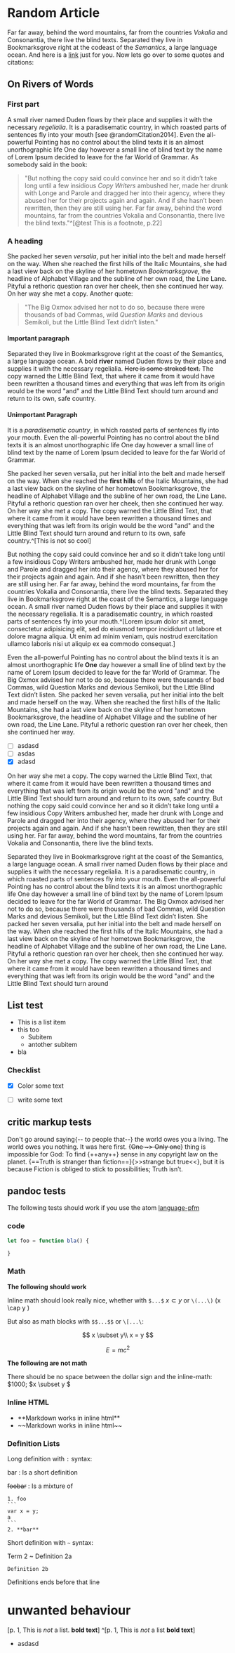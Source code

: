 
# Random Article
Far far away, behind the word mountains, far from the countries *Vokalia* and Consonantia, there live the blind texts. Separated they live in Bookmarksgrove right at the codeast of the *Semantics*, a large language ocean.
And here is a [link](https://github.com/nylki/PenPaperCoffee-atom-syntax)
just for you. Now lets go over to some quotes and citations:

## On Rivers of Words
### First part

A small river named Duden flows by their place and supplies it with the necessary *regelialia*. It is a paradisematic country, in which roasted parts of sentences fly into your mouth [see @randomCitation2014].
Even the all-powerful Pointing has no control about the blind texts it is an almost unorthographic life One day however a small line of blind text by the name of Lorem Ipsum decided to leave for the far World of Grammar.
As somebody said in the book:

> "But nothing the copy said could convince her and so it didn’t take long  until a few insidious *Copy Writers* ambushed her, made her drunk with Longe and Parole and dragged her into their agency, where they abused her for their projects again and again. And if she hasn’t been rewritten, then they are still using her. Far far away, behind the word mountains, far from the countries Vokalia and Consonantia, there live the blind texts."^[@test This is a footnote, p.22]


### A heading
She packed her seven *versalia*, put her initial into the belt and made herself on the way. When she reached the first hills of the Italic Mountains, she had a last view back on the skyline of her hometown *Bookmarksgrove*, the headline of Alphabet Village and the subline of her own road, the Line Lane. Pityful a rethoric question ran over her cheek, then she continued her way. On her way she met a copy. Another quote:

> "The Big Oxmox advised her not to do so, because there were thousands of bad Commas, wild *Question Marks* and devious Semikoli, but the Little Blind Text didn’t listen."

#### Important paragraph
Separated they live in Bookmarksgrove right at the coast of the Semantics, a large language ocean. A bold **river** named Duden flows by their place and supplies it with the necessary regelialia. ~~Here is some stroked text.~~
The copy warned the Little Blind Text, that where it came from it would have been rewritten a thousand times and everything that was left from its origin would be the word "and" and the Little Blind Text should turn around and return to its own, safe country.


#### Unimportant Paragraph
It is a *paradisematic country*, in which roasted parts of sentences fly into your mouth. Even the all-powerful Pointing has no control about the blind texts it is an almost unorthographic life One day however a small line of blind text by the name of Lorem Ipsum decided to leave for the far World of Grammar.

She packed her seven versalia, put her initial into the belt and made herself on the way. When she reached the **first hills** of the Italic Mountains, she had a last view back on the skyline of her hometown Bookmarksgrove, the headline of Alphabet Village and the subline of her own road, the Line Lane. Pityful a rethoric question ran over her cheek, then she continued her way. On her way she met a copy. The copy warned the Little Blind Text, that where it came from it would have been rewritten a thousand times and everything that was left from its origin would be the word "and" and the Little Blind Text should turn around and return to its own, safe country.^[This is not so cool]

But nothing the copy said could convince her and so it didn’t take long until a few insidious Copy Writers ambushed her, made her drunk with Longe and Parole and dragged her into their agency, where they abused her for their projects again and again. And if she hasn’t been rewritten, then they are still using her. Far far away, behind the word mountains, far from the countries Vokalia and Consonantia, there live the blind texts. Separated they live in Bookmarksgrove right at the coast of the Semantics, a large language ocean. A small river named Duden flows by their place and supplies it with the necessary regelialia. It is a paradisematic country, in which roasted parts of sentences fly into your mouth.^[Lorem ipsum dolor sit amet, consectetur adipisicing elit, sed do eiusmod tempor incididunt ut labore et dolore magna aliqua. Ut enim ad minim veniam, quis nostrud exercitation ullamco laboris nisi ut aliquip ex ea commodo consequat.]

Even the all-powerful Pointing has no control about the blind texts it is an almost unorthographic life **One** day however a small line of blind text by the
name of Lorem Ipsum decided to leave for the far World of Grammar. The Big Oxmox advised her not to do so, because there were thousands of bad Commas, wild Question Marks and devious Semikoli, but the Little Blind Text didn’t listen. She packed her seven versalia, put her initial into the belt and made herself on the way. When she reached the first hills of the Italic Mountains, she had a last view back on the skyline of her hometown Bookmarksgrove, the headline of Alphabet Village and the subline of her own road, the Line Lane. Pityful a rethoric question ran over her cheek, then she continued her way.

- [ ] asdasd
- [ ] asdas
- [x] adasd

On her way she met a copy. The copy warned the Little Blind Text, that where it came from it would have been rewritten a thousand times and everything that was left from its origin would be the word "and" and the Little Blind Text should turn around and return to its own, safe country. But nothing the copy said could convince her and so it didn’t take long until a few insidious Copy Writers ambushed her, made her drunk with Longe and Parole and dragged her into their agency, where they abused her for their projects again and again. And if she hasn’t been rewritten, then they are still using her. Far far away, behind the word mountains, far from the countries Vokalia and Consonantia, there live the blind texts.

Separated they live in Bookmarksgrove right at the coast of the Semantics, a large language ocean. A small river named Duden flows by their place and supplies it with the necessary regelialia. It is a paradisematic country, in which roasted parts of sentences fly into your mouth. Even the all-powerful Pointing has no control about the blind texts it is an almost unorthographic life One day however a small line of blind text by the name of Lorem Ipsum decided to leave for the far World of Grammar. The Big Oxmox advised her not to do so, because there were thousands of bad Commas, wild Question Marks and devious Semikoli, but the Little Blind Text didn’t listen. She packed her seven versalia, put her initial into the belt and made herself on the way. When she reached the first hills of the Italic Mountains, she had a last view back on the skyline of her hometown Bookmarksgrove, the headline of Alphabet Village and the subline of her own road, the Line Lane. Pityful a rethoric question ran over her cheek, then she continued her way. On her way she met a copy. The copy warned the Little Blind Text, that where it came from it would have been rewritten a thousand times and everything that was left from its origin would be the word "and" and the Little Blind Text should turn around

## List test




- This is a list item
- this too
    - Subitem
    - antother subitem
- bla


### Checklist

- [x] Color some text
- [ ] write some text



## critic markup tests

Don't go around saying{-- to people that--} the world owes you a living. The world owes you nothing. It was here first. {~~One ~> Only one~~} thing is impossible for God: To find {++any++} sense in any copyright law on the planet. {==Truth is stranger than fiction==}{>>strange but true<<}, but it is because Fiction is obliged to stick to possibilities; Truth isn’t.


## pandoc tests

The following tests should work if you use the atom [language-pfm](https://atom.io/packages/language-pfm)

### code

```.js
let foo = function bla() {

}
```

### Math

**The following should work**

Inline math should look really nice, whether with `$...$` $x \subset y$ or `\(...\)` \(x \cap y \)

But also as math blocks with `$$...$$` or `\[...\`:

$$
x \subset y\\
x = y
$$


$$
E = mc^2
$$

**The following are not math**

There should be no space between the dollar sign and the inline-math: $1000; $x \subset y $

### Inline HTML

<div class="foobar">
<ul>
<li>**Markdown works in inline html**</li>
<li>
~~Markdown works in inline html~~
</li>
</ul>
</div>

### Definition Lists

Long definition with `:` syntax:

bar
:   Is a short definition

~~foobar~~
:   Is a mixture of

    1. foo
    ```
    var x = y;
    a
    ```
    2. **bar**

Short definition with `~` syntax:

Term 2
  ~ Definition 2a

    Definition 2b

Definitions ends before that line


# unwanted behaviour
[p. 1, This is *not* a list. **bold text**]
^[p. 1, This is *not* a list **bold text**]


- asdasd
